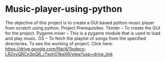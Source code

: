 # Music-player-using-python
The objective of this project is to create a GUI based python music player from scratch using python.
Project Prerequisites:
Tkinter – To create the GUI for the project.
Pygame.mixer – This is a pygame module that is used to load and play music.
OS – To fetch the playlist of songs from the specified directories.
To see the working of project.
Click here: https://drive.google.com/file/d/1Iodecx-LR2xyQRCn3pQR_r7xohO1keXR/view?usp=drive_link

